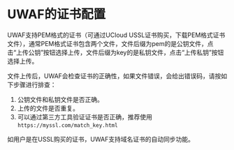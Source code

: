 # UWAF的证书配置
UWAF支持PEM格式的证书（可通过UCloud USSL证书购买，下载PEM格式证书文件），通常PEM格式证书包含两个文件，文件后缀为pem的是公钥文件，点击“上传公钥”按钮选择上传，文件后缀为key的是私钥文件，点击“上传私钥”按钮选择上传。

文件上传后，UWAF会检查证书的正确性，如果文件错误，会给出错误码，请按如下步骤进行排查：
1. 公钥文件和私钥文件是否正确。
2. 上传的文件是否重复。
3. 可以通过第三方工具验证证书是否正确，推荐使用 ``https://myssl.com/match_key.html``

如用户是在USSL购买的证书，UWAF支持域名证书的自动同步功能。


